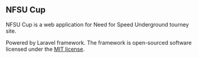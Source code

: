 ## NFSU Cup

NFSU Cup is a web application for Need for Speed Underground tourney site.

Powered by Laravel framework. The framework is open-sourced software licensed under the [MIT license](https://opensource.org/licenses/MIT).

